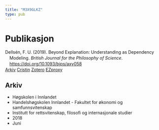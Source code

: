 ```yaml
---
title: "M3X9GLKZ"
type: pub
---
```

<h1>Publikasjon</h1>
<article id="csl-bib-container-M3X9GLKZ" class="csl-bib-container">
  <div class="csl-bib-body" style="line-height: 1.35; padding-left: 1em; text-indent:-1em;">
  <div class="csl-entry">Dells&#xE9;n, F. U. (2019). Beyond Explanation: Understanding as Dependency Modeling. <i>British Journal for the Philosophy of Science</i>. <a href="https://doi.org/10.1093/bjps/axy058">https://doi.org/10.1093/bjps/axy058</a></div>
</div>
  <div class="csl-bib-buttons">
    <a href="#taxonomy-article-M3X9GLKZ" class="csl-bib-button">Arkiv</a>
    <a href alt="Cristin URL" class="csl-bib-button">Cristin</a>
    <a href alt="Zotero URL" class="csl-bib-button">Zotero</a>
    <a href="http://ezproxy.inn.no/login?url=https://doi.org/10.1093/bjps/axy058" class="csl-bib-button">EZproxy</a>
  </div>
  <div id="csl-bib-meta-container-M3X9GLKZ"></div>
</article>
<div id="csl-bib-meta-M3X9GLKZ" class="csl-bib-meta">
  <article id="taxonomy-article-M3X9GLKZ" class="taxonomy-article">
    <h1>Arkiv</h1>
    <ul>
      <li>Høgskolen i Innlandet</li>
      <li>Handelshøgskolen Innlandet - Fakultet for økonomi og samfunnsvitenskap</li>
      <li>Institutt for rettsvitenskap, filosofi og internasjonale studier</li>
      <li>2018</li>
      <li>Juni</li>
    </ul>
  </article>
</div>
